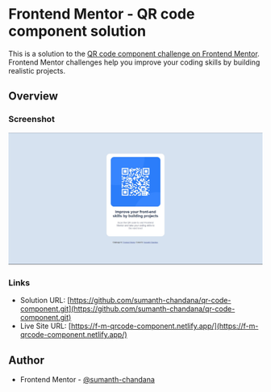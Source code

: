 # Frontend Mentor - QR code component solution

This is a solution to the [QR code component challenge on Frontend Mentor](https://www.frontendmentor.io/challenges/qr-code-component-iux_sIO_H). Frontend Mentor challenges help you improve your coding skills by building realistic projects. 


## Overview

### Screenshot

![Screenshot](images/Screenshot.jpg)


### Links

- Solution URL: [https://github.com/sumanth-chandana/qr-code-component.git](https://github.com/sumanth-chandana/qr-code-component.git)
- Live Site URL: [https://f-m-qrcode-component.netlify.app/](https://f-m-qrcode-component.netlify.app/)


## Author

- Frontend Mentor - [@sumanth-chandana](https://www.frontendmentor.io/profile/sumanth-chandana)



